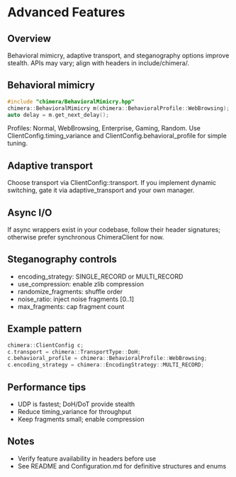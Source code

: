 # Advanced Features

## Overview
Behavioral mimicry, adaptive transport, and steganography options improve
stealth. APIs may vary; align with headers in include/chimera/.

## Behavioral mimicry
```cpp
#include "chimera/BehavioralMimicry.hpp"
chimera::BehavioralMimicry m(chimera::BehavioralProfile::WebBrowsing);
auto delay = m.get_next_delay();
```
Profiles: Normal, WebBrowsing, Enterprise, Gaming, Random. Use
ClientConfig.timing_variance and ClientConfig.behavioral_profile for
simple tuning.

## Adaptive transport
Choose transport via ClientConfig::transport. If you implement dynamic
switching, gate it via adaptive_transport and your own manager.

## Async I/O
If async wrappers exist in your codebase, follow their header signatures;
otherwise prefer synchronous ChimeraClient for now.

## Steganography controls
- encoding_strategy: SINGLE_RECORD or MULTI_RECORD
- use_compression: enable zlib compression
- randomize_fragments: shuffle order
- noise_ratio: inject noise fragments [0..1]
- max_fragments: cap fragment count

## Example pattern
```cpp
chimera::ClientConfig c;
c.transport = chimera::TransportType::DoH;
c.behavioral_profile = chimera::BehavioralProfile::WebBrowsing;
c.encoding_strategy = chimera::EncodingStrategy::MULTI_RECORD;
```

## Performance tips
- UDP is fastest; DoH/DoT provide stealth
- Reduce timing_variance for throughput
- Keep fragments small; enable compression

## Notes
- Verify feature availability in headers before use
- See README and Configuration.md for definitive structures and enums
